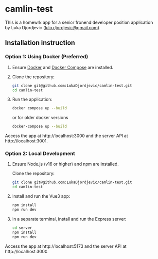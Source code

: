 # camlin-test

This is a homewrk app for a senior fronend developer position application by Luka Djordjevic (lulo.djordjevic@gmail.com).


## Installation instruction

### Option 1: Using Docker (Preferred)

1. Ensure [Docker](https://www.docker.com/get-started) and [Docker Compose](https://docs.docker.com/compose/install/) are installed.
2. Clone the repository:
   ```bash
   git clone git@github.com:LukaDjordjevic/camlin-test.git
   cd camlin-test

3. Run the application:

   ```bash
   docker compose up --build
   ```
   or for older docker versions
    ```bash
    docker-compose up --build
    ```
Access the app at http://localhost:3000 and the server API at http://localhost:3001.



### Option 2: Local Development

1. Ensure Node.js (v16 or higher) and npm are installed.

   Clone the repository:
   ```bash
   git clone git@github.com:LukaDjordjevic/camlin-test.git
   cd camlin-test
   ```
2. Install and run the Vue3 app:

   ```bash
   npm install
   npm run dev
   ```
3. In a separate terminal, install and run the Express server:

   ```bash
   cd server
   npm install
   npm run dev
   ```
Access the app at http://localhost:5173 and the server API at http://localhost:3000.

